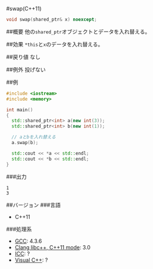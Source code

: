 #swap(C++11)
```cpp
void swap(shared_ptr& x) noexcept;
```

##概要
他の`shared_ptr`オブジェクトとデータを入れ替える。


##効果
`*this`と`x`のデータを入れ替える。


##戻り値
なし


##例外
投げない


##例
```cpp
#include <iostream>
#include <memory>

int main()
{
  std::shared_ptr<int> a(new int(3));
  std::shared_ptr<int> b(new int(1));

  // aとbを入れ替える
  a.swap(b);

  std::cout << *a << std::endl;
  std::cout << *b << std::endl;
}
```

###出力
```
1
3
```

##バージョン
###言語
- C++11

###処理系
- [GCC](/implementation#gcc.md): 4.3.6
- [Clang libc++, C++11 mode](/implementation#clang.md): 3.0
- [ICC](/implementation#icc.md): ?
- [Visual C++](/implementation#visual_cpp.md): ?
